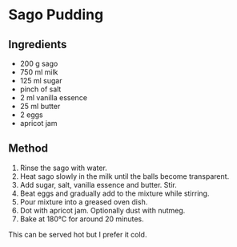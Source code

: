 # Sago Pudding

## Ingredients

- 200 g sago
- 750 ml milk
- 125 ml sugar
- pinch of salt
- 2 ml vanilla essence
- 25 ml butter
- 2 eggs
- apricot jam

## Method

1. Rinse the sago with water.
2. Heat sago slowly in the milk until the balls become transparent.
3. Add sugar, salt, vanilla essence and butter. Stir.
4. Beat eggs and gradually add to the mixture while stirring.
5. Pour mixture into a greased oven dish.
6. Dot with apricot jam. Optionally dust with nutmeg.
7. Bake at 180°C for around 20 minutes.

This can be served hot but I prefer it cold.
